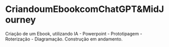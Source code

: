 # CriandoumEbookcomChatGPT&MidJourney
 Criação de um Ebook, utilizando IA - Powerpoint - Prototipagem - Roterização - Diagramação. Construção em andamento.
